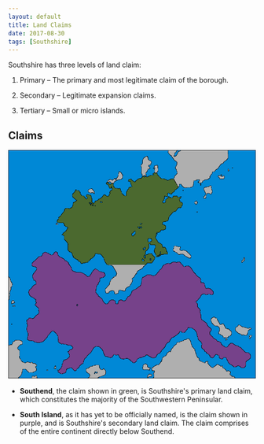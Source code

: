 ```yaml
---
layout: default
title: Land Claims
date: 2017-08-30
tags: [Southshire]
---
```

Southshire has three levels of land claim:

 1. Primary – The primary and most legitimate claim of the borough.

 2. Secondary – Legitimate expansion claims.

 3. Tertiary – Small or micro islands.

## Claims

![img](./claims.png)

 * **Southend**, the claim shown in green, is Southshire's primary land claim, which constitutes the majority of the Southwestern Peninsular.

 * **South Island**, as it has yet to be officially named, is the claim shown in purple, and is Southshire's secondary land claim. The claim comprises of the entire continent directly below Southend.